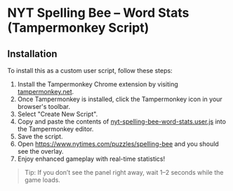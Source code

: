 # NYT Spelling Bee – Word Stats (Tampermonkey Script)

## Installation

To install this as a custom user script, follow these steps:

1. Install the Tampermonkey Chrome extension by visiting [tampermonkey.net](https://www.tampermonkey.net/).
1. Once Tampermonkey is installed, click the Tampermonkey icon in your browser's toolbar.
1. Select "Create New Script".
1. Copy and paste the contents of [nyt-spelling-bee-word-stats.user.js](nytimes-spelling-bee-word-stats.user.js) into the Tampermonkey editor.
1. Save the script.
1. Open https://www.nytimes.com/puzzles/spelling-bee and you should see the overlay.
1. Enjoy enhanced gameplay with real-time statistics!

> Tip: If you don’t see the panel right away, wait 1–2 seconds while the game loads.
